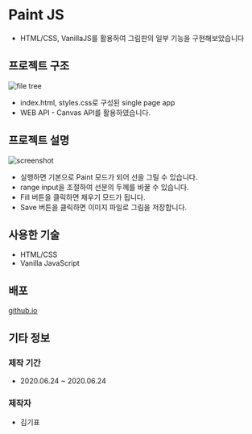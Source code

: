 # Paint JS

* HTML/CSS, VanillaJS를 활용하여 그림판의 일부 기능을 구현해보았습니다

## 프로젝트 구조

![file tree](https://raw.githubusercontent.com/insight88/microapp-paint-vanillajs/master/project-file-tree.jpg)

* index.html, styles.css로 구성된 single page app
* WEB API - Canvas API를 활용하였습니다.

## 프로젝트 설명

![screenshot](https://raw.githubusercontent.com/insight88/microapp-paint-vanillajs/master/screenshot.jpg)
* 실행하면 기본으로 Paint 모드가 되어 선을 그릴 수 있습니다.
* range input을 조절하여 선분의 두께를 바꿀 수 있습니다.
* Fill 버튼을 클릭하면 채우기 모드가 됩니다.
* Save 버튼을 클릭하면 이미지 파일로 그림을 저장합니다.

## 사용한 기술

* HTML/CSS
* Vanilla JavaScript

## 배포

[github.io](https://insight88.github.io/microapp-paint-vanillajs/)

## 기타 정보

### 제작 기간

* 2020.06.24 ~ 2020.06.24

### 제작자

* 김기표